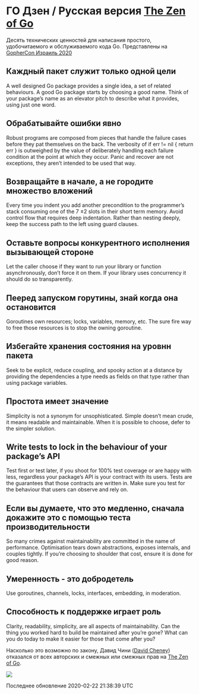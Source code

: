 ﻿# ГО Дзен / Русская версия [The Zen of Go](https://the-zen-of-go.netlify.com)

Десять технических ценностей для написания простого, удобочитаемого и обслуживаемого кода Go.
Представлены на [GopherCon Израиль 2020](http://gophercon.org.il)


## Каждный пакет служит только одной цели

A well designed Go package provides a single idea, a set of related behaviours. A good Go package starts by choosing a good name. Think of your package’s name as an elevator pitch to describe what it provides, using just one word.


## Обрабатывайте ошибки явно

Robust programs are composed from pieces that handle the failure cases before they pat themselves on the back. The verbosity of if err != nil { return err } is outweighed by the value of deliberately handling each failure condition at the point at which they occur. Panic and recover are not exceptions, they aren’t intended to be used that way.


## Возвращайте в начале, а не городите множество вложений 

Every time you indent you add another precondition to the programmer’s stack consuming one of the 7 ±2 slots in their short term memory. Avoid control flow that requires deep indentation. Rather than nesting deeply, keep the success path to the left using guard clauses.


## Оставьте вопросы конкурентного исполнения вызывающей стороне

Let the caller choose if they want to run your library or function asynchronously, don’t force it on them. If your library uses concurrency it should do so transparently.


## Пееред запуском горутины, знай когда она остановится

Goroutines own resources; locks, variables, memory, etc. The sure fire way to free those resources is to stop the owning goroutine.


## Избегайте хранения состояния на уровнн пакета 

Seek to be explicit, reduce coupling, and spooky action at a distance by providing the dependencies a type needs as fields on that type rather than using package variables.


## Простота имеет значение

Simplicity is not a synonym for unsophisticated. Simple doesn’t mean crude, it means readable and maintainable. When it is possible to choose, defer to the simpler solution.

## Write tests to lock in the behaviour of your package’s API

Test first or test later, if you shoot for 100% test coverage or are happy with less, regardless your package’s API is your contract with its users. Tests are the guarantees that those contracts are written in. Make sure you test for the behaviour that users can observe and rely on.


## Если вы думаете, что это медленно, сначала докажите это с помощью теста производительности

So many crimes against maintainability are committed in the name of performance. Optimisation tears down abstractions, exposes internals, and couples tightly. If you’re choosing to shoulder that cost, ensure it is done for good reason.


## Умеренность - это добродетель

Use goroutines, channels, locks, interfaces, embedding, in moderation.


## Способность к поддержке играет роль

Clarity, readability, simplicity, are all aspects of maintainability. Can the thing you worked hard to build be maintained after you’re gone? What can you do today to make it easier for those that come after you?



Насколько это возможно по закону, Давид Чини ([David Cheney](https://dave.cheney.net/)) отказался от всех авторских и смежных или смежных прав на [The Zen of Go](https://the-zen-of-go.netlify.com/).

[<img src="https://i.creativecommons.org/p/zero/1.0/88x31.png">](http://creativecommons.org/publicdomain/zero/1.0/)


Последнее обновление 2020-02-22 21:38:39 UTC  